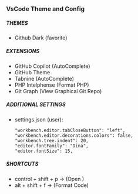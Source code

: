 ### VsCode Theme and Config

##### THEMES
- Github Dark (favorite)

##### EXTENSIONS   
- GitHub Copilot (AutoComplete)
- GitHub Theme    
- Tabnine (AutoComplete)
- PHP Intelphense (Format PHP)
- Git Graph (View Graphical Git Repo)

##### ADDITIONAL SETTINGS   
- settings.json (user):
    ```
    "workbench.editor.tabCloseButton": "left",
    "workbench.editor.decorations.colors": false,
    "workbench.tree.indent": 20,
    "editor.fontFamily": "Dina",
    "editor.fontSize": 15,
    ```

##### SHORTCUTS        
- control + shift + p   ->  (Open )
- alt + shift + f       ->  (Format Code)
    